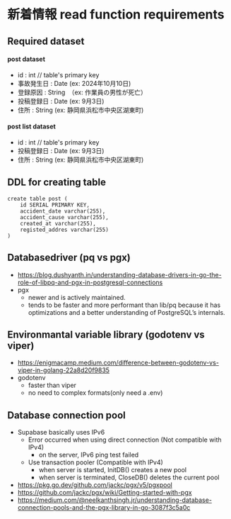 # 新着情報 read function requirements

## Required dataset

#### post dataset
- id : int // table's primary key
- 事故発生日 : Date (ex: 2024年10月10日)
- 登録原因 : String　（ex: 作業員の男性が死亡）
- 投稿登録日 : Date (ex: 9月3日)
- 住所 : String (ex: 静岡県浜松市中央区湖東町)

#### post list dataset
- id : int // table's primary key
- 投稿登録日 : Date (ex: 9月3日)
- 住所 : String (ex: 静岡県浜松市中央区湖東町)

## DDL for creating table 
```
create table post (
    id SERIAL PRIMARY KEY,
    accident_date varchar(255),
    accident_cause varchar(255),
    created_at varchar(255), 
    registed_addres varchar(255)
)
```

## Databasedriver (pq vs pgx)
- https://blog.dushyanth.in/understanding-database-drivers-in-go-the-role-of-libpq-and-pgx-in-postgresql-connections
- pgx
    - newer and is actively maintained.
    - tends to be faster and more performant than lib/pq because it has optimizations and a better understanding of PostgreSQL’s internals.


## Environmantal variable library (godotenv vs viper)
- https://enigmacamp.medium.com/difference-between-godotenv-vs-viper-in-golang-22a8d20f9835
- godotenv 
    - faster than viper 
    - no need to complex formats(only need a .env)


## Database connection pool 
- Supabase basically uses IPv6
    - Error occurred when using direct connection (Not compatible with IPv4)
        - on the server, IPv6 ping test failed
    - Use transaction pooler (Compatible with IPv4)
        - when server is started, InitDB() creates a new pool
        - when server is terminated, CloseDB() deletes the current pool 
- https://pkg.go.dev/github.com/jackc/pgx/v5/pgxpool
- https://github.com/jackc/pgx/wiki/Getting-started-with-pgx
- https://medium.com/@neelkanthsingh.jr/understanding-database-connection-pools-and-the-pgx-library-in-go-3087f3c5a0c